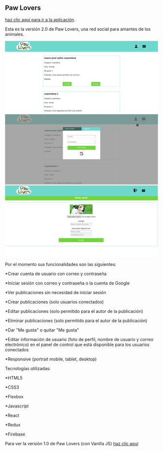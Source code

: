 ## Paw Lovers

[haz clic aquí para ir a la aplicación](https://paw-lovers-2.web.app/).

Esta es la versión 2.0 de Paw Lovers, una red social para amantes de los animales.


![Inicio](./src/assets/paw1.png)
![Autenticación](./src/assets/paw3.png)
![Perfil](./src/assets/paw2.png)


Por el momento sus funcionalidades son las siguientes:

*Crear cuenta de usuario con correo y contraseña

*Iniciar sesión con correo y contraseña o la cuenta de Google

*Ver publicaciones sin necesidad de iniciar sesión

*Crear publicaciones (solo usuarios conectados)

*Editar publicaciones (solo permitido para el autor de la publicación)

*Eliminar publicaciones (solo permitido para el autor de la publicación)

*Dar "Me gusta" o quitar "Me gusta"

*Editar información de usuario (foto de perfil, nombre de usuario y correo electrónico) en el panel de control que está disponible para los usuarios conectados

*Responsive (portrait mobile, tablet, desktop)

Tecnologías utilizadas:

*HTML5

*CSS3

*Flexbox

*Javascript

*React

*Redux

*Firebase

Para ver la versión 1.0 de Paw Lovers (con Vanilla JS) [haz clic aquí](https://lirizo.github.io/SCL013-social-network/src/index.html#/mas-sobre-PL)

